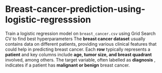 # Breast-cancer-prediction-using-logistic-regresssion
Train a logistic regression model on `breast_cancer.csv` using Grid Search CV to find best hyperparameters
The **breast cancer dataset** usually contains data on different patients, providing various clinical features that could help in predicting breast cancer. Each **row** typically represents a **patient** and key columns include **age, tumor size, and breast quadrant** involved, among others.
The target variable, often labelled as **diagnosis** , indicates if a patient has **malignant or benign** breast cancer.
